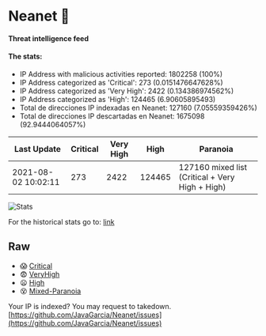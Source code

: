 # Neanet :hocho:
#### Threat intelligence feed
#### The stats:

- IP Address with malicious activities reported: 1802258 (100%)
- IP Address categorized as 'Critical':  273 (0.0151476647628%)
- IP Address categorized as 'Very High':  2422 (0.134386974562%)
- IP Address categorized as 'High':  124465 (6.90605895493)
- Total de direcciones IP indexadas en Neanet:  127160 (7.05559359426%)
- Total de direcciones IP descartadas en Neanet:  1675098 (92.9444064057%)

| Last Update | Critical | Very High | High | Paranoia |
| --- | --- | --- | --- | --- |
| 2021-08-02 10:02:11 | 273 | 2422 | 124465 | 127160 mixed list (Critical + Very High + High)|

![Stats](https://docs.google.com/spreadsheets/d/e/2PACX-1vSnaNMIXVabIpDJjufMlzH7poXnshF3mgd8Is1g9ytUEzVsP5my4Trn8f-xkoLLQ38xpL3HtmUexLo6/pubchart?oid=501124687&format=image)

For the historical stats go to: [link](/stats.csv)
## Raw
- :scream: [Critical](https://raw.githubusercontent.com/JavaGarcia/Neanet/master/blacklists/neanet_critical.txt)
- :fearful: [VeryHigh](https://raw.githubusercontent.com/JavaGarcia/Neanet/master/blacklists/neanet_veryHigh.txtt)
- :frowning: [High](https://raw.githubusercontent.com/JavaGarcia/Neanet/master/blacklists/neanet_high.txt)
- :dizzy_face: [Mixed-Paranoia](https://raw.githubusercontent.com/JavaGarcia/Neanet/master/blacklists/neanet_all.txt)


Your IP is indexed? You may request to takedown. [https://github.com/JavaGarcia/Neanet/issues](https://github.com/JavaGarcia/Neanet/issues)















































































































































































































































































































































































































































































































































































































































































































































































































































































































































































































































































































































































































































































































































































































































































































































































































































































































































































































































































































































































































































































































































































































































































































































































































































































































































































































































































































































































































































































































































































































































































































































































































































































































































































































































































































































































































































































































































































































































































































































































































































































































































































































































































































































































































































































































































































































































































































































































































































































































































































































































































































































































































































































































































































































































































































































































































































































































































































































































































































































































































































































































































































































































































































































































































































































































































































































































































































































































































































































































































































































































































































































































































































































































































































































































































































































































































































































































































































































































































































































































































































































































































